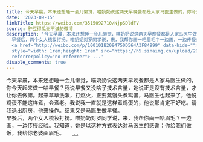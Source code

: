 ```yaml
---
title: 今天早晨，本来还想睡一会儿懒觉，喵奶奶说这两天早晚餐都是人家马医生做的，你今天起来做一哈早餐？我说早餐又没啥子技术含量，她说正是没有技术含量，才让你去...
date: '2023-09-15'
linkTitle: https://weibo.com/3515092710/NjpSDldFV
source: 种豆得瓜谢不谦的微博
description: '今天早晨，本来还想睡一会儿懒觉，喵奶奶说这两天早晚餐都是人家马医生做的，你今天起来做一哈早餐？我说早餐又没啥子技术含量，她说正是没有技术含量，才让你去做嘛。起来草草洗漱，打燃火，正要蒸馒头煮鸡蛋，马医生也起来了，他说鸡蛋不能这样煮，会煮老。我说我一直就是这样煮鸡蛋的，他说那肯定不好吃。请我退出厨房，他来操作。结果又是马医生做早餐。<br>
  早餐后，两个女人梳妆打扮。喵奶奶对罗同学说，来，我帮你画一哈眉毛？一边画，一边传授经验。我知道，她是以这种方式表达对马医生的感谢：你给我们做饭，我给你老婆画眉毛。
  <a href="http://weibo.com/p/100101B2094750D564A3F84999" data-hide=""><span class="url-icon"><img
  style="width: 1rem;height: 1rem" src="https://h5.sinaimg.cn/upload/2015/09/25/3/timeline_card_small_location_default.png"
  referrerpolicy="no-referrer"> ...'
disable_comments: true
---
```

今天早晨，本来还想睡一会儿懒觉，喵奶奶说这两天早晚餐都是人家马医生做的，你今天起来做一哈早餐？我说早餐又没啥子技术含量，她说正是没有技术含量，才让你去做嘛。起来草草洗漱，打燃火，正要蒸馒头煮鸡蛋，马医生也起来了，他说鸡蛋不能这样煮，会煮老。我说我一直就是这样煮鸡蛋的，他说那肯定不好吃。请我退出厨房，他来操作。结果又是马医生做早餐。<br> 早餐后，两个女人梳妆打扮。喵奶奶对罗同学说，来，我帮你画一哈眉毛？一边画，一边传授经验。我知道，她是以这种方式表达对马医生的感谢：你给我们做饭，我给你老婆画眉毛。 <a href="http://weibo.com/p/100101B2094750D564A3F84999" data-hide=""><span class="url-icon"><img style="width: 1rem;height: 1rem" src="https://h5.sinaimg.cn/upload/2015/09/25/3/timeline_card_small_location_default.png" referrerpolicy="no-referrer"> ...